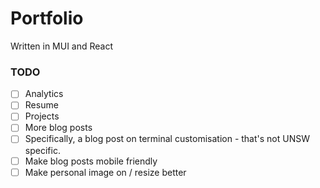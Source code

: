 # Portfolio

Written in MUI and React

### TODO 
 - [ ] Analytics
 - [ ] Resume
 - [ ] Projects
 - [ ] More blog posts
 - [ ] Specifically, a blog post on terminal customisation - that's not UNSW specific. 
 - [ ] Make blog posts mobile friendly
 - [ ] Make personal image on / resize better
